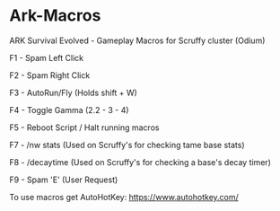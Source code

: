 # Ark-Macros

ARK Survival Evolved - Gameplay Macros for Scruffy cluster (Odium)

F1  - Spam Left Click

F2  - Spam Right Click

F3  - AutoRun/Fly (Holds shift + W)

F4  - Toggle Gamma (2.2 - 3 - 4)

F5  - Reboot Script / Halt running macros

F7  - /nw stats (Used on Scruffy's for checking tame base stats)

F8  - /decaytime (Used on Scruffy's for checking a base's decay timer)

F9  - Spam 'E' (User Request)


To use macros get AutoHotKey: https://www.autohotkey.com/


